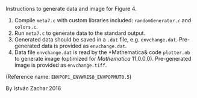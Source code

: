 Instructions to generate data and image for Figure 4.

1. Compile `meta7.c` with custom libraries included: `randomGenerator.c` and `colors.c`.
2. Run `meta7.c` to generate data to the standard output. 
3. Generated data should be saved in a `.dat` file, e.g. `envchange.dat`. Pre-generated data is provided as `envchange.dat`.
4. Data file `envchange.dat` is read by the *Mathematica& code `plotter.nb` to generate image (optimized for *Mathematica* 11.0.0.0).
   Pre-generated image is provided as `envchange.tiff`.

(Reference name: `ENVPOP1_ENVWRES0_ENVPOPMUT0.5`)

By István Zachar
2016
